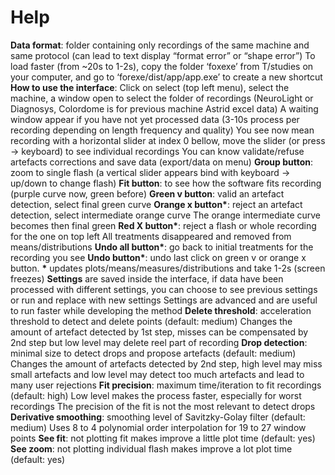 # Help

__Data format__: folder containing only recordings of the same machine and same protocol (can lead to text display “format error” or “shape error”)
To load faster (from ~20s to 1-2s), copy the folder ‘foxexe’ from T/studies on your computer, and go to ‘forexe/dist/app/app.exe’ to create a new shortcut
__How to use the interface__:
Click on select (top left menu), select the machine, a window open to select the folder of recordings (NeuroLight or Diagnosys, Colordome is for previous machine Astrid excel data)
A waiting window appear if you have not yet processed data (3-10s process per recording depending on length frequency and quality)
You see now mean recording with a horizontal slider at index 0 bellow, move the slider (or press -> keyboard) to see individual recordings
You can know validate/refuse artefacts corrections and save data (export/data on menu)
__Group button__: zoom to single flash (a vertical slider appears bind with keyboard -> up/down to change flash)
__Fit button__: to see how the software fits recording (purple curve now, green before)
__Green v button__: valid an artefact detection, select final green curve
__Orange x button*__: reject an artefact detection, select intermediate orange curve
The orange intermediate curve becomes then final green
__Red X button*__: reject a flash or whole recording for the one on top left
All treatments disappeared and removed from means/distributions
__Undo all button*__: go back to initial treatments for the recording you see
__Undo button*__: undo last click on green v or orange x button.
__*__ updates plots/means/measures/distributions and take 1-2s (screen freezes)
__Settings__ are saved inside the interface, if data have been processed with different settings, you can choose to see previous settings or run and replace with new settings
Settings are advanced and are useful to run faster while developing the method
__Delete threshold__: acceleration threshold to detect and delete points (default: medium)
Changes the amount of artefact detected by 1st step, misses can be compensated by 2nd step but low level may delete reel part of recording
__Drop detection__: minimal size to detect drops and propose artefacts (default: medium)
Changes the amount of artefacts detected by 2nd step, high level may miss small artefacts and low level may detect too much artefacts and lead to many user rejections
__Fit precision__: maximum time/iteration to fit recordings (default: high)
Low level makes the process faster, especially for worst recordings
The precision of the fit is not the most relevant to detect drops
__Derivative smoothing__: smoothing level of Savitzky-Golay filter (default: medium)
Uses 8 to 4 polynomial order interpolation for 19 to 27 window points
__See fit__: not plotting fit makes improve a little plot time (default: yes)
__See zoom__: not plotting individual flash makes improve a lot plot time (default: yes)
